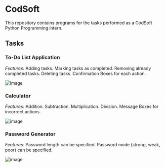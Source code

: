 # CodSoft
This repository contains programs for the tasks performed as a CodSoft Python Programming intern.

## Tasks

### To-Do List Application
*Features:*
Adding tasks.
Marking tasks as completed.
Removing already completed tasks.
Deleting tasks.
Confirmation Boxes for each action.

![image](https://github.com/taradwivedi/CodSoft/assets/157028864/6c08678b-ba0e-4211-9bea-0c31877ba0e3)

### Calculator
*Features:*
Addition.
Subtraction.
Multiplication.
Division.
Message Boxes for incorrect actions.

![image](https://github.com/taradwivedi/CodSoft/assets/157028864/a0964d08-3e52-4152-820b-70638ec621f4)

### Password Generator
*Features:*
Password length can be specified.
Password mode (strong, weak, poor) can be specified.

![image](https://github.com/taradwivedi/CodSoft/assets/157028864/ce94c195-92f8-4e04-b3be-23165a836ffc)



